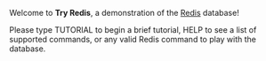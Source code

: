 Welcome to **Try Redis**, a demonstration of the
[Redis](http://redis.io/) database!

Please type TUTORIAL to begin a brief tutorial, HELP to see a list of supported
commands, or any valid Redis command to play with the database.
